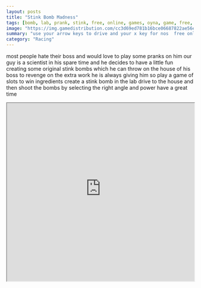 ```yaml
---
layout: posts
title: "Stink Bomb Madness"
tags: [bomb, lab, prank, stink, free, online, games, oyna, game, free, games, play, play, games]
image: "https://img.gamedistribution.com/cc3d69ed781b16bce06687822ae56e6d.jpg"
summary: "use your arrow keys to drive and your x key for nos  free online games oyna game free games play play games"
category: "Racing"
---
```


most people hate their boss and would love to play some pranks on him our guy is a scientist in his spare time and he decides to have a little fun creating some original stink bombs which he can throw on the house of his boss to revenge on the extra work he is always giving him so play a game of slots to win ingredients create a stink bomb in the lab drive to the house and then shoot the bombs by selecting the right angle and power have a great time

<iframe width="100%" height="480px;" src="https://flash.gamedistribution.com?game=cc3d69ed781b16bce06687822ae56e6d"></iframe>